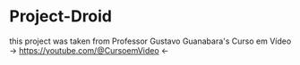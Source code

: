 # Project-Droid
this project was taken from Professor Gustavo Guanabara's 
Curso em Vídeo -> https://youtube.com/@CursoemVideo <-
